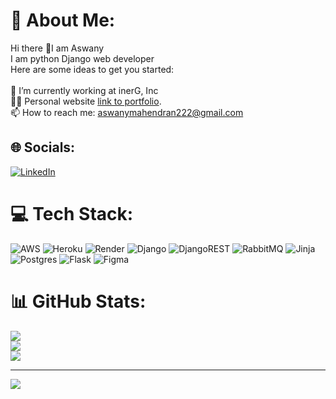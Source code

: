 # 💫 About Me:
Hi there 👋I am Aswany<br>I am python Django web developer<br>Here are some ideas to get you started:<br><br>🌱 I’m currently working at inerG, Inc<br>👨‍💻 Personal website [link to portfolio](https://glittery-bavarois-267900.netlify.app/).<br>📫 How to reach me: aswanymahendran222@gmail.com


## 🌐 Socials:
[![LinkedIn](https://img.shields.io/badge/LinkedIn-%230077B5.svg?logo=linkedin&logoColor=white)](https://linkedin.com/in/https://www.linkedin.com/in/aswany-m-1696281b4/) 

# 💻 Tech Stack:
![AWS](https://img.shields.io/badge/AWS-%23FF9900.svg?style=for-the-badge&logo=amazon-aws&logoColor=white) ![Heroku](https://img.shields.io/badge/heroku-%23430098.svg?style=for-the-badge&logo=heroku&logoColor=white) ![Render](https://img.shields.io/badge/Render-%46E3B7.svg?style=for-the-badge&logo=render&logoColor=white) ![Django](https://img.shields.io/badge/django-%23092E20.svg?style=for-the-badge&logo=django&logoColor=white) ![DjangoREST](https://img.shields.io/badge/DJANGO-REST-ff1709?style=for-the-badge&logo=django&logoColor=white&color=ff1709&labelColor=gray) ![RabbitMQ](https://img.shields.io/badge/rabbitmq-FF6600?style=for-the-badge&logo=rabbitmq&logoColor=white) ![Jinja](https://img.shields.io/badge/jinja-white.svg?style=for-the-badge&logo=jinja&logoColor=black) ![Postgres](https://img.shields.io/badge/postgres-%23316192.svg?style=for-the-badge&logo=postgresql&logoColor=white) ![Flask](https://img.shields.io/badge/flask-%23000.svg?style=for-the-badge&logo=flask&logoColor=white) ![Figma](https://img.shields.io/badge/figma-%23F24E1E.svg?style=for-the-badge&logo=figma&logoColor=white)
# 📊 GitHub Stats:
![](https://github-readme-stats.vercel.app/api?username=Aswanym&theme=dark&hide_border=false&include_all_commits=false&count_private=false)<br/>
![](https://github-readme-streak-stats.herokuapp.com/?user=Aswanym&theme=dark&hide_border=false)<br/>
![](https://github-readme-stats.vercel.app/api/top-langs/?username=Aswanym&theme=dark&hide_border=false&include_all_commits=false&count_private=false&layout=compact)

---
[![](https://visitcount.itsvg.in/api?id=Aswanym&icon=0&color=0)](https://visitcount.itsvg.in)

<!-- Proudly created with GPRM ( https://gprm.itsvg.in ) -->

 
